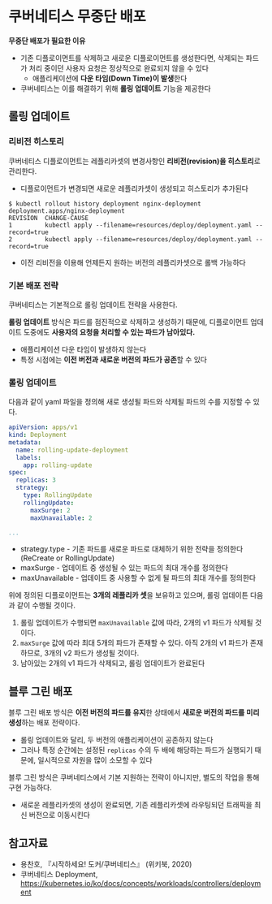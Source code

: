 # 쿠버네티스 무중단 배포
**무중단 배포가 필요한 이유**
- 기존 디플로이먼트를 삭제하고 새로운 디플로이먼트를 생성한다면, 삭제되는 파드가 처리 중이던 사용자 요청은 정상적으로 완료되지 않을 수 있다
  - 애플리케이션에 **다운 타임(Down Time)이 발생**한다
- 쿠버네티스는 이를 해결하기 위해 **롤링 업데이트** 기능을 제공한다

## 롤링 업데이트
### 리비전 히스토리
쿠버네티스 디플로이먼트는 레플리카셋의 변경사항인 **리비전(revision)을 히스토리**로 관리한다.
- 디플로이먼트가 변경되면 새로운 레플리카셋이 생성되고 히스토리가 추가된다

```shell
$ kubectl rollout history deployment nginx-deployment
deployment.apps/nginx-deployment 
REVISION  CHANGE-CAUSE
1         kubectl apply --filename=resources/deploy/deployment.yaml --record=true
2         kubectl apply --filename=resources/deploy/deployment.yaml --record=true
```
- 이전 리비전을 이용해 언제든지 원하는 버전의 레플리카셋으로 롤백 가능하다

### 기본 배포 전략
쿠버네티스는 기본적으로 롤링 업데이트 전략을 사용한다.

**롤링 업데이트** 방식은 파드를 점진적으로 삭제하고 생성하기 때문에, 디플로이먼트 업데이트 도중에도 **사용자의 요청을 처리할 수 있는 파드가 남아있다.**
- 애플리케이션 다운 타임이 발생하지 않는다
- 특정 시점에는 **이전 버전과 새로운 버전의 파드가 공존**할 수 있다

### 롤링 업데이트
다음과 같이 yaml 파일을 정의해 새로 생성될 파드와 삭제될 파드의 수를 지정할 수 있다.
```yaml
apiVersion: apps/v1
kind: Deployment
metadata:
  name: rolling-update-deployment
  labels:
    app: rolling-update
spec:
  replicas: 3
  strategy:
    type: RollingUpdate
    rollingUpdate:
      maxSurge: 2
      maxUnavailable: 2

...
```
- strategy.type - 기존 파드를 새로운 파드로 대체하기 위한 전략을 정의한다 (ReCreate or RollingUpdate)
- maxSurge - 업데이트 중 생성될 수 있는 파드의 최대 개수를 정의한다 
- maxUnavailable - 업데이트 중 사용할 수 없게 될 파드의 최대 개수를 정의한다

위에 정의된 디플로이먼트는 **3개의 레플리카 셋**을 보유하고 있으며, 롤링 업데이튼 다음과 같이 수행될 것이다. 
1. 롤링 업데이트가 수행되면 `maxUnavailable` 값에 따라, 2개의 v1 파드가 삭제될 것이다.
2. `maxSurge` 값에 따라 최대 5개의 파드가 존재할 수 있다. 아직 2개의 v1 파드가 존재하므로, 3개의 v2 파드가 생성될 것이다.
3. 남아있는 2개의 v1 파드가 삭제되고, 롤링 업데이트가 완료된다

## 블루 그린 배포
블루 그린 배포 방식은 **이전 버전의 파드를 유지**한 상태에서 **새로운 버전의 파드를 미리 생성**하는 배포 전략이다.
- 롤링 업데이트와 달리, 두 버전의 애플리케이션이 공존하지 않는다
- 그러나 특정 순간에는 설정된 `replicas` 수의 두 배에 해당하는 파드가 실행되기 때문에, 일시적으로 자원을 많이 소모할 수 있다

블루 그린 방식은 쿠버네티스에서 기본 지원하는 전략이 아니지만, 별도의 작업을 통해 구현 가능하다.
- 새로운 레플리카셋의 생성이 완료되면, 기존 레플리카셋에 라우팅되던 트래픽을 최신 버전으로 이동시킨다

## 참고자료
- 용찬호, 『시작하세요! 도커/쿠버네티스』 (위키북, 2020)
- 쿠버네티스 Deployment, https://kubernetes.io/ko/docs/concepts/workloads/controllers/deployment

